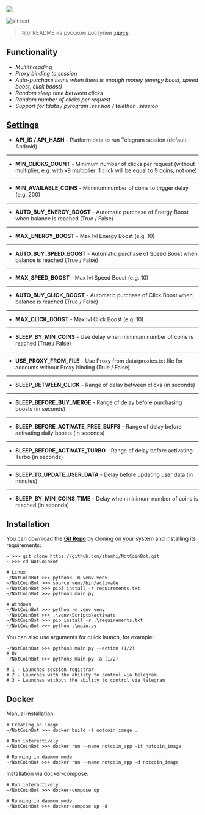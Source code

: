 [<img src="https://img.shields.io/badge/Telegram-%40Me-orange">](https://t.me/sho6ot)

![alt text](https://i.imgur.com/PDYwSJ9.png)

> 🇷🇺 README на русском доступен [здесь](README.md)

## Functionality  
+ _Multithreading_
+ _Proxy binding to session_
+ _Auto-purchase items when there is enough money (energy boost, speed boost, click boost)_
+ _Random sleep time between clicks_
+ _Random number of clicks per request_
+ _Support for tdata / pyrogram .session / telethon .session_

## [Settings](https://github.com/shamhi/NotCoinBot/blob/main/data/config.py)
+ **API_ID / API_HASH** - Platform data to run Telegram session (default - Android)
***
+ **MIN_CLICKS_COUNT** - Minimum number of clicks per request (without multiplier, e.g. with x9 multiplier: 1 click will be equal to 9 coins, not one)
***
+ **MIN_AVAILABLE_COINS** - Minimum number of coins to trigger delay (e.g. 200)
***
+ **AUTO_BUY_ENERGY_BOOST** - Automatic purchase of Energy Boost when balance is reached (True / False)
***
+ **MAX_ENERGY_BOOST** - Max lvl Energy Boost (e.g. 10)
***
+ **AUTO_BUY_SPEED_BOOST** - Automatic purchase of Speed Boost when balance is reached (True / False)
***
+ **MAX_SPEED_BOOST** - Max lvl Speed Boost (e.g. 10)
***
+ **AUTO_BUY_CLICK_BOOST** - Automatic purchase of Click Boost when balance is reached (True / False)
***
+ **MAX_CLICK_BOOST** - Max lvl Click Boost (e.g. 10)
***
+ **SLEEP_BY_MIN_COINS** - Use delay when minimum number of coins is reached (True / False)
***
+ **USE_PROXY_FROM_FILE** - Use Proxy from data/proxies.txt file for accounts without Proxy binding (True / False)
***
+ **SLEEP_BETWEEN_CLICK** - Range of delay between clicks (in seconds)
***
+ **SLEEP_BEFORE_BUY_MERGE** - Range of delay before purchasing boosts (in seconds)
***
+ **SLEEP_BEFORE_ACTIVATE_FREE_BUFFS** - Range of delay before activating daily boosts (in seconds)
***
+ **SLEEP_BEFORE_ACTIVATE_TURBO** - Range of delay before activating Turbo (in seconds)
***
+ **SLEEP_TO_UPDATE_USER_DATA** - Delay before updating user data (in minutes)
***
+ **SLEEP_BY_MIN_COINS_TIME** - Delay when minimum number of coins is reached (in seconds)

## Installation
You can download the [**Git Repo**](https://github.com/shamhi/NotCoinBot) by cloning on your system and installing its requirements:
```
~ >>> git clone https://github.com/shamhi/NotCoinBot.git 
~ >>> cd NotCoinBot

# Linux
~/NotCoinBot >>> python3 -m venv venv
~/NotCoinBot >>> source venv/bin/activate
~/NotCoinBot >>> pip3 install -r requirements.txt
~/NotCoinBot >>> python3 main.py

# Windows
~/NotCoinBot >>> python -m venv venv
~/NotCoinBot >>> .\venv\Scripts\activate
~/NotCoinBot >>> pip install -r .\requirements.txt
~/NotCoinBot >>> python .\main.py
```

You can also use arguments for quick launch, for example:
```
~/NotCoinBot >>> python3 main.py --action (1/2)
# Or
~/NotCoinBot >>> python3 main.py -a (1/2)

# 1 - Launches session registrar
# 2 - Launches with the ability to control via telegram
# 3 - Launches without the ability to control via telegram
```

## Docker
Manual installation:
```shell
# Creating an image
~/NotCoinBot >>> docker build -t notcoin_image .

# Run interactively
~/NotCoinBot >>> docker run --name notcoin_app -it notcoin_image

# Running in daemon mode
~/NotCoinBot >>> docker run --name notcoin_app -d notcoin_image
```

Installation via docker-compose:
```shell
# Run interactively
~/NotCoinBot >>> docker-compose up

# Running in daemon mode
~/NotCoinBot >>> docker-compose up -d
```
